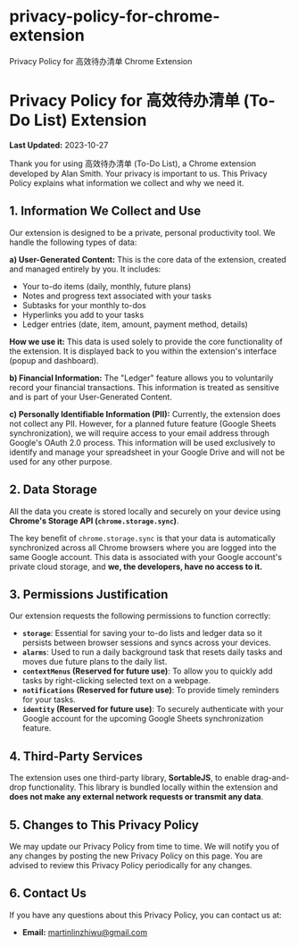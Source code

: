 # privacy-policy-for-chrome-extension
Privacy Policy for 高效待办清单 Chrome Extension
# Privacy Policy for 高效待办清单 (To-Do List) Extension

**Last Updated:** 2023-10-27

Thank you for using 高效待办清单 (To-Do List), a Chrome extension developed by Alan Smith. Your privacy is important to us. This Privacy Policy explains what information we collect and why we need it.

## 1. Information We Collect and Use

Our extension is designed to be a private, personal productivity tool. We handle the following types of data:

**a) User-Generated Content:**
This is the core data of the extension, created and managed entirely by you. It includes:
*   Your to-do items (daily, monthly, future plans)
*   Notes and progress text associated with your tasks
*   Subtasks for your monthly to-dos
*   Hyperlinks you add to your tasks
*   Ledger entries (date, item, amount, payment method, details)

**How we use it:** This data is used solely to provide the core functionality of the extension. It is displayed back to you within the extension's interface (popup and dashboard).

**b) Financial Information:**
The "Ledger" feature allows you to voluntarily record your financial transactions. This information is treated as sensitive and is part of your User-Generated Content.

**c) Personally Identifiable Information (PII):**
Currently, the extension does not collect any PII. However, for a planned future feature (Google Sheets synchronization), we will require access to your email address through Google's OAuth 2.0 process. This information will be used exclusively to identify and manage your spreadsheet in your Google Drive and will not be used for any other purpose.

## 2. Data Storage

All the data you create is stored locally and securely on your device using **Chrome's Storage API (`chrome.storage.sync`)**.

The key benefit of `chrome.storage.sync` is that your data is automatically synchronized across all Chrome browsers where you are logged into the same Google account. This data is associated with your Google account's private cloud storage, and **we, the developers, have no access to it.**

## 3. Permissions Justification

Our extension requests the following permissions to function correctly:

*   **`storage`**: Essential for saving your to-do lists and ledger data so it persists between browser sessions and syncs across your devices.
*   **`alarms`**: Used to run a daily background task that resets daily tasks and moves due future plans to the daily list.
*   **`contextMenus` (Reserved for future use)**: To allow you to quickly add tasks by right-clicking selected text on a webpage.
*   **`notifications` (Reserved for future use)**: To provide timely reminders for your tasks.
*   **`identity` (Reserved for future use)**: To securely authenticate with your Google account for the upcoming Google Sheets synchronization feature.

## 4. Third-Party Services

The extension uses one third-party library, **SortableJS**, to enable drag-and-drop functionality. This library is bundled locally within the extension and **does not make any external network requests or transmit any data**.

## 5. Changes to This Privacy Policy

We may update our Privacy Policy from time to time. We will notify you of any changes by posting the new Privacy Policy on this page. You are advised to review this Privacy Policy periodically for any changes.

## 6. Contact Us

If you have any questions about this Privacy Policy, you can contact us at:

*   **Email:** martinlinzhiwu@gmail.com
